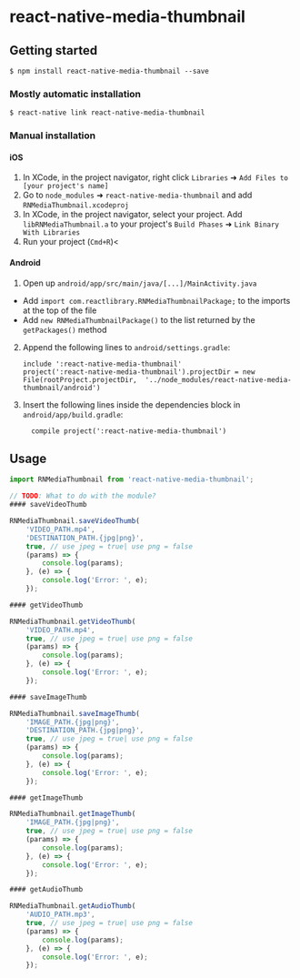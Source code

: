 
# react-native-media-thumbnail

## Getting started

`$ npm install react-native-media-thumbnail --save`

### Mostly automatic installation

`$ react-native link react-native-media-thumbnail`

### Manual installation


#### iOS

1. In XCode, in the project navigator, right click `Libraries` ➜ `Add Files to [your project's name]`
2. Go to `node_modules` ➜ `react-native-media-thumbnail` and add `RNMediaThumbnail.xcodeproj`
3. In XCode, in the project navigator, select your project. Add `libRNMediaThumbnail.a` to your project's `Build Phases` ➜ `Link Binary With Libraries`
4. Run your project (`Cmd+R`)<

#### Android

1. Open up `android/app/src/main/java/[...]/MainActivity.java`
  - Add `import com.reactlibrary.RNMediaThumbnailPackage;` to the imports at the top of the file
  - Add `new RNMediaThumbnailPackage()` to the list returned by the `getPackages()` method
2. Append the following lines to `android/settings.gradle`:
  	```
  	include ':react-native-media-thumbnail'
  	project(':react-native-media-thumbnail').projectDir = new File(rootProject.projectDir, 	'../node_modules/react-native-media-thumbnail/android')
  	```
3. Insert the following lines inside the dependencies block in `android/app/build.gradle`:
  	```
      compile project(':react-native-media-thumbnail')
  	```


## Usage
```javascript
import RNMediaThumbnail from 'react-native-media-thumbnail';

// TODO: What to do with the module?
#### saveVideoThumb

RNMediaThumbnail.saveVideoThumb(
	'VIDEO_PATH.mp4',
	'DESTINATION_PATH.{jpg|png}',
	true, // use jpeg = true| use png = false
	(params) => {
		console.log(params);
	}, (e) => {
		console.log('Error: ', e);
	});
```

```javascript
#### getVideoThumb

RNMediaThumbnail.getVideoThumb(
	'VIDEO_PATH.mp4',
	true, // use jpeg = true| use png = false
	(params) => {
		console.log(params);
	}, (e) => {
		console.log('Error: ', e);
	});
```

```javascript
#### saveImageThumb

RNMediaThumbnail.saveImageThumb(
	'IMAGE_PATH.{jpg|png}',
	'DESTINATION_PATH.{jpg|png}',
	true, // use jpeg = true| use png = false
	(params) => {
		console.log(params);
	}, (e) => {
		console.log('Error: ', e);
	});
```

```javascript
#### getImageThumb

RNMediaThumbnail.getImageThumb(
	'IMAGE_PATH.{jpg|png}',
	true, // use jpeg = true| use png = false
	(params) => {
		console.log(params);
	}, (e) => {
		console.log('Error: ', e);
	});
```

```javascript
#### getAudioThumb

RNMediaThumbnail.getAudioThumb(
	'AUDIO_PATH.mp3',
	true, // use jpeg = true| use png = false
	(params) => {
		console.log(params);
	}, (e) => {
		console.log('Error: ', e);
	});
```

